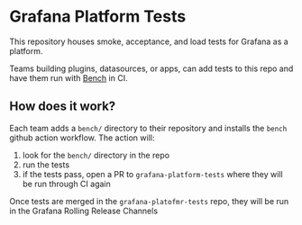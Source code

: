 # Grafana Platform Tests

This repository houses smoke, acceptance, and load tests for Grafana as a
platform. 

Teams building plugins, datasources, or apps, can add tests to this repo and
have them run with [Bench](https://github.com/grafana/grafana-bench) in CI.

## How does it work?

Each team adds a `bench/` directory to their repository and installs the `bench`
github action workflow. The action will:

1. look for the `bench/` directory in the repo
2. run the tests
3. if the tests pass, open a PR to `grafana-platform-tests` where they will be
   run through CI again

Once tests are merged in the `grafana-platofmr-tests` repo, they will be run in
the Grafana Rolling Release Channels

